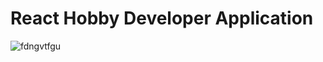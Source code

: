# React Hobby Developer Application

![fdngvtfgu](https://github.com/parimala2206/Hobby-Developer/assets/112744414/ed5ac362-630c-4a92-8dfe-2fd69c17bdd6)



